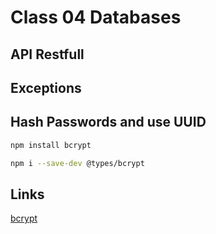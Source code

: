 # Class 04 Databases

## API Restfull

## Exceptions

## Hash Passwords and use UUID

```bash
npm install bcrypt

npm i --save-dev @types/bcrypt
```

## Links

[bcrypt](https://www.npmjs.com/package/bcrypt)
